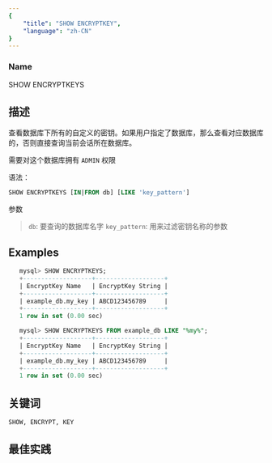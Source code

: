 ```yaml
---
{
    "title": "SHOW ENCRYPTKEY",
    "language": "zh-CN"
}
---
```


<!--
Licensed to the Apache Software Foundation (ASF) under one
or more contributor license agreements.  See the NOTICE file
distributed with this work for additional information
regarding copyright ownership.  The ASF licenses this file
to you under the Apache License, Version 2.0 (the
"License"); you may not use this file except in compliance
with the License.  You may obtain a copy of the License at

  http://www.apache.org/licenses/LICENSE-2.0

Unless required by applicable law or agreed to in writing,
software distributed under the License is distributed on an
"AS IS" BASIS, WITHOUT WARRANTIES OR CONDITIONS OF ANY
KIND, either express or implied.  See the License for the
specific language governing permissions and limitations
under the License.
-->



### Name

SHOW ENCRYPTKEYS

## 描述

查看数据库下所有的自定义的密钥。如果用户指定了数据库，那么查看对应数据库的，否则直接查询当前会话所在数据库。

需要对这个数据库拥有 `ADMIN` 权限

语法：

```sql
SHOW ENCRYPTKEYS [IN|FROM db] [LIKE 'key_pattern']
```

参数

>`db`: 要查询的数据库名字
>`key_pattern`: 用来过滤密钥名称的参数

## Examples

 ```sql
    mysql> SHOW ENCRYPTKEYS;
    +-------------------+-------------------+
    | EncryptKey Name   | EncryptKey String |
    +-------------------+-------------------+
    | example_db.my_key | ABCD123456789     |
    +-------------------+-------------------+
    1 row in set (0.00 sec)

    mysql> SHOW ENCRYPTKEYS FROM example_db LIKE "%my%";
    +-------------------+-------------------+
    | EncryptKey Name   | EncryptKey String |
    +-------------------+-------------------+
    | example_db.my_key | ABCD123456789     |
    +-------------------+-------------------+
    1 row in set (0.00 sec)
 ```

## 关键词

    SHOW, ENCRYPT, KEY

## 最佳实践

